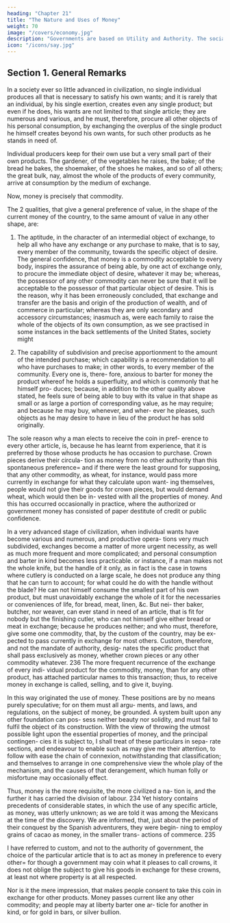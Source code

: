 ```yaml
---
heading: "Chapter 21"
title: "The Nature and Uses of Money"
weight: 70
image: "/covers/economy.jpg"
description: "Governments are based on Utility and Authority. The social contract theory is a fallacy invented in Britain"
icon: "/icons/say.jpg"
---
```



## Section 1. General Remarks

In a society ever so little advanced in civilization, no single individual produces all that is necessary to satisfy his own wants; and it is rarely that an individual, by his single exertion, creates even any single product; but even if he does, his wants are not limited to that single article; they are numerous and various, and he must, therefore, procure all other objects
of his personal consumption, by exchanging the overplus of
the single product he himself creates beyond his own wants,
for such other products as he stands in need of.

Individual producers keep for their own use but a very small part of their own products. The gardener, of the vegetables he raises, the
bake; of the bread he bakes, the shoemaker, of the shoes he makes, and so of all others; the great bulk, nay, almost the
whole of the products of every community, arrive at consumption by the medium of exchange.


Now, money is precisely that commodity.

The 2 qualities, that give a general preference of value, in the shape of the current money of the country, to the same
amount of value in any other shape, are:

1. The aptitude, in the character of an intermedial object of exchange, to help all who have any exchange or any purchase
to make, that is to say, every member of the community, towards the specific object of desire. The general confidence,
that money is a commodity acceptable to every body, inspires
the assurance of being able, by one act of exchange only, to
procure the immediate object of desire, whatever it may be;
whereas, the possessor of any other commodity can never be
sure that it will be acceptable to the possessor of that particular object of desire.
This is the reason, why it has been erroneously concluded,
that exchange and transfer are the basis and origin of the production of wealth, and of commerce in particular; whereas
they are only secondary and accessory circumstances; inasmuch as, were each family to raise the whole of the objects of
its own consumption, as we see practised in some instances in the back settlements of the United States, society might

2. The capability of subdivision and precise apportionment
to the amount of the intended purchase; which capability is a
recommendation to all who have purchases to make; in other
words, to every member of the community. Every one is, there-
fore, anxious to barter for money the product whereof he holds
a superfluity, and which is commonly that he himself pro-
duces; because, in addition to the other quality above stated,
he feels sure of being able to buy with its value in that shape
as small or as large a portion of corresponding value, as he
may require; and because he may buy, whenever, and wher-
ever he pleases, such objects as he may desire to have in lieu
of the product he has sold originally.

The sole reason why a man elects to receive the coin in pref-
erence to every other article, is, because he has learnt from
experience, that it is preferred by those whose products he
has occasion to purchase. Crown pieces derive their circula-
tion as money from no other authority than this spontaneous
preference= and if there were the least ground for supposing,
that any other commodity, as wheat, for instance, would pass
more currently in exchange for what they calculate upon want-
ing themselves, people would not give their goods for crown
pieces, but would demand wheat, which would then be in-
vested with all the properties of money. And this has occurred
occasionally in practice, where the authorized or government
money has consisted of paper destitute of credit or public
confidence.

In a very advanced stage of civilization, when individual wants
have become various and numerous, and productive opera-
tions very much subdivided, exchanges become a matter of
more urgent necessity, as well as much more frequent and
more complicated; and personal consumption and barter in
kind becomes less practicable. or instance, if a man makes
not the whole knife, but the handle of it only, as in fact is the
case in towns where cutlery is conducted on a large scale, he
does not produce any thing that he can turn to account; for
what could he do with the handle without the blade? He can
not himself consume the smallest part of his own product, but
must unavoidably exchange the whole of it for the necessaries
or conveniences of life, for bread, meat, linen, &c. But nei-
ther baker, butcher, nor weaver, can ever stand in need of an
article, that is fit for nobody but the finishing cutler, who can
not himself give either bread or meat in exchange; because
he produces neither; and who must, therefore, give some one
commodity, that, by the custom of the country, may be ex-
pected to pass currently in exchange for most others.
Custom, therefore, and not the mandate of authority, desig-
nates the specific product that shall pass exclusively as money,
whether crown pieces or any other commodity whatever. 236
The more frequent recurrence of the exchange of every indi-
vidual product for the commodity, money, than for any other
product, has attached particular names to this transaction; thus,
to receive money in exchange is called, selling, and to give it,
buying.

In this way originated the use of money. These positions are
by no means purely speculative; for on them must all argu-
ments, and laws, and regulations, on the subject of money, be
grounded. A system built upon any other foundation can pos-
sess neither beauty nor solidity, and must fail to fulfil the
object of its construction.
With the view of throwing the utmost possible light upon the
essential properties of money, and the principal contingen-
cies it is subject to, I shall treat of these particulars in sepa-
rate sections, and endeavour to enable such as may give me
their attention, to follow with ease the chain of connexion,
notwithstanding that classification; and themselves to arrange
in one comprehensive view the whole play of the mechanism,
and the causes of that derangement, which human folly or
misfortune may occasionally effect.

Thus, money is the more requisite, the more civilized a na-
tion is, and the further it has carried the division of labour. 234
Yet history contains precedents of considerable states, in which
the use of any specific article, as money, was utterly unknown;
as we are told it was among the Mexicans at the time of the
discovery. We are informed, that, just about the period of
their conquest by the Spanish adventurers, they were begin-
ning to employ grains of cacao as money, in the smaller trans-
actions of commerce. 235

I have referred to custom, and not to the authority of government, the choice of the particular article that is to act as money in preference to every other= for though a government may coin what it pleases to call crowns, it does not oblige the
subject to give his goods in exchange for these crowns, at
least not where property is at all respected. 

Nor is it the mere impression, that makes people consent to take this coin in
exchange for other products. Money passes current like any
other commodity; and people may at liberty barter one ar-
ticle for another in kind, or for gold in bars, or silver bullion.

